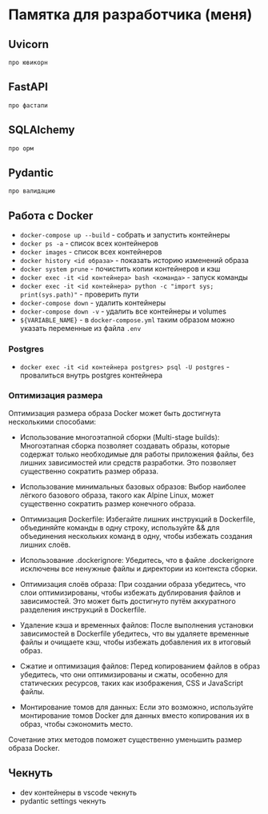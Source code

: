 # Памятка для разработчика (меня)

## Uvicorn
``про ювикорн``


## FastAPI
``про фастапи``



## SQLAlchemy
``про орм``



## Pydantic
``про валидацию``



## Работа с Docker
- ``docker-compose up --build`` - собрать и запустить контейнеры
- ``docker ps -a`` - список всех контейнеров
- ``docker images`` - список всех контейнеров
- ``docker history <id образа>`` - показать историю изменений образа
- ``docker system prune`` - почистить копии контейнеров и кэш
- ``docker exec -it <id контейнера> bash <команда>`` - запуск команды
- ``docker exec -it <id контейнера> python -c "import sys; print(sys.path)"`` - проверить пути
- ``docker-compose down`` - удалить контейнеры
- ``docker-compose down -v`` - удалить все контейнеры и volumes
- ``${VARIABLE_NAME}`` - в ``docker-compose.yml`` таким образом можно указать переменные из файла ``.env``

### Postgres
- ``docker exec -it <id контейнера postgres> psql -U postgres`` - провалиться внутрь postgres контейнера

### Оптимизация размера 

Оптимизация размера образа Docker может быть достигнута несколькими способами:

- Использование многоэтапной сборки (Multi-stage builds): Многоэтапная сборка позволяет создавать образы, которые содержат только необходимые для работы приложения файлы, без лишних зависимостей или средств разработки. Это позволяет существенно сократить размер образа.

- Использование минимальных базовых образов: Выбор наиболее лёгкого базового образа, такого как Alpine Linux, может существенно сократить размер конечного образа.

- Оптимизация Dockerfile: Избегайте лишних инструкций в Dockerfile, объединяйте команды в одну строку, используйте && для объединения нескольких команд в одну, чтобы избежать создания лишних слоёв.

- Использование .dockerignore: Убедитесь, что в файле .dockerignore исключены все ненужные файлы и директории из контекста сборки.

- Оптимизация слоёв образа: При создании образа убедитесь, что слои оптимизированы, чтобы избежать дублирования файлов и зависимостей. Это может быть достигнуто путём аккуратного разделения инструкций в Dockerfile.

- Удаление кэша и временных файлов: После выполнения установки зависимостей в Dockerfile убедитесь, что вы удаляете временные файлы и очищаете кэш, чтобы избежать добавления их в итоговый образ.

- Сжатие и оптимизация файлов: Перед копированием файлов в образ убедитесь, что они оптимизированы и сжаты, особенно для статических ресурсов, таких как изображения, CSS и JavaScript файлы.

- Монтирование томов для данных: Если это возможно, используйте монтирование томов Docker для данных вместо копирования их в образ, чтобы сэкономить место.

Сочетание этих методов поможет существенно уменьшить размер образа Docker.

## Чекнуть
- dev контейнеры в vscode чекнуть
- pydantic settings чекнуть